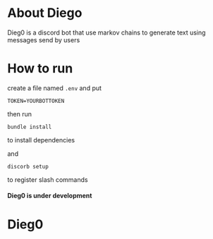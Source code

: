 # About Diego
Dieg0 is a discord bot that use markov chains to generate text using messages send by users

# How to run
create a file named ```.env``` and put 
```
TOKEN=YOURBOTTOKEN
```
then run

```
bundle install
```
to install dependencies

and
```
discorb setup
```
to register slash commands

#### Dieg0 is under development
# Dieg0
